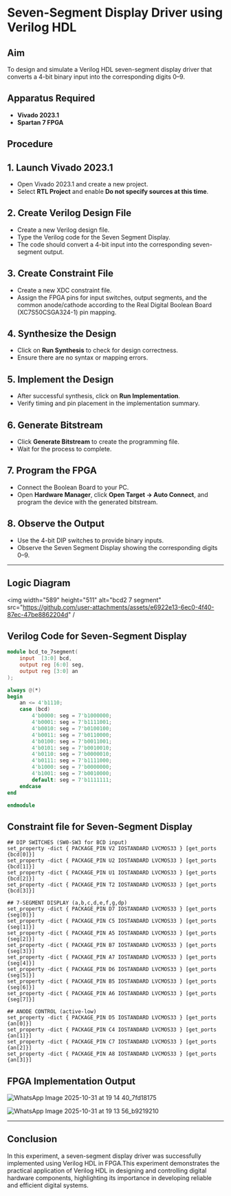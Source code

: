 # Seven-Segment Display Driver using Verilog HDL

## Aim  
To design and simulate a Verilog HDL seven-segment display driver that converts a 4-bit binary input into the corresponding digits 0–9.

## Apparatus Required  
- **Vivado 2023.1**
- **Spartan 7 FPGA**  

## Procedure  

## 1. Launch Vivado 2023.1
- Open Vivado 2023.1 and create a new project.
- Select **RTL Project** and enable **Do not specify sources at this time**.

## 2. Create Verilog Design File
- Create a new Verilog design file.
- Type the Verilog code for the Seven Segment Display.
- The code should convert a 4-bit input into the corresponding seven-segment output.

## 3. Create Constraint File
- Create a new XDC constraint file.
- Assign the FPGA pins for input switches, output segments, and the common anode/cathode according to the Real Digital Boolean Board (XC7S50CSGA324-1) pin mapping.

## 4. Synthesize the Design
- Click on **Run Synthesis** to check for design correctness.
- Ensure there are no syntax or mapping errors.

## 5. Implement the Design
- After successful synthesis, click on **Run Implementation**.
- Verify timing and pin placement in the implementation summary.

## 6. Generate Bitstream
- Click **Generate Bitstream** to create the programming file.
- Wait for the process to complete.

## 7. Program the FPGA
- Connect the Boolean Board to your PC.
- Open **Hardware Manager**, click **Open Target → Auto Connect**, and program the device with the generated bitstream.

## 8. Observe the Output
- Use the 4-bit DIP switches to provide binary inputs.
- Observe the Seven Segment Display showing the corresponding digits 0–9.

---
## Logic Diagram

<img width="589" height="511" alt="bcd2 7 segment" src="https://github.com/user-attachments/assets/e6922e13-6ec0-4f40-87ec-47be8862204d" /


## Verilog Code for Seven-Segment Display  

```verilog
module bcd_to_7segment(
    input  [3:0] bcd,
    output reg [6:0] seg,
    output reg [3:0] an
);

always @(*) 
begin
    an <= 4'b1110;
    case (bcd)
        4'b0000: seg = 7'b1000000;
        4'b0001: seg = 7'b1111001;
        4'b0010: seg = 7'b0100100;
        4'b0011: seg = 7'b0110000;
        4'b0100: seg = 7'b0011001;
        4'b0101: seg = 7'b0010010;
        4'b0110: seg = 7'b0000010;
        4'b0111: seg = 7'b1111000;
        4'b1000: seg = 7'b0000000;
        4'b1001: seg = 7'b0010000;
        default: seg = 7'b1111111;
    endcase
end

endmodule

```
## Constraint file for Seven-Segment Display
```
## DIP SWITCHES (SW0-SW3 for BCD input)
set_property -dict { PACKAGE_PIN V2 IOSTANDARD LVCMOS33 } [get_ports {bcd[0]}]
set_property -dict { PACKAGE_PIN U2 IOSTANDARD LVCMOS33 } [get_ports {bcd[1]}]
set_property -dict { PACKAGE_PIN U1 IOSTANDARD LVCMOS33 } [get_ports {bcd[2]}]
set_property -dict { PACKAGE_PIN T2 IOSTANDARD LVCMOS33 } [get_ports {bcd[3]}]

## 7-SEGMENT DISPLAY (a,b,c,d,e,f,g,dp)
set_property -dict { PACKAGE_PIN D7 IOSTANDARD LVCMOS33 } [get_ports {seg[0]}]
set_property -dict { PACKAGE_PIN C5 IOSTANDARD LVCMOS33 } [get_ports {seg[1]}]
set_property -dict { PACKAGE_PIN A5 IOSTANDARD LVCMOS33 } [get_ports {seg[2]}]
set_property -dict { PACKAGE_PIN B7 IOSTANDARD LVCMOS33 } [get_ports {seg[3]}]
set_property -dict { PACKAGE_PIN A7 IOSTANDARD LVCMOS33 } [get_ports {seg[4]}]
set_property -dict { PACKAGE_PIN D6 IOSTANDARD LVCMOS33 } [get_ports {seg[5]}]
set_property -dict { PACKAGE_PIN B5 IOSTANDARD LVCMOS33 } [get_ports {seg[6]}]
set_property -dict { PACKAGE_PIN A6 IOSTANDARD LVCMOS33 } [get_ports {seg[7]}]

## ANODE CONTROL (active-low)
set_property -dict { PACKAGE_PIN D5 IOSTANDARD LVCMOS33 } [get_ports {an[0]}]
set_property -dict { PACKAGE_PIN C4 IOSTANDARD LVCMOS33 } [get_ports {an[1]}]
set_property -dict { PACKAGE_PIN C7 IOSTANDARD LVCMOS33 } [get_ports {an[2]}]
set_property -dict { PACKAGE_PIN A8 IOSTANDARD LVCMOS33 } [get_ports {an[3]}]
```
## FPGA Implementation Output

![WhatsApp Image 2025-10-31 at 19 14 40_7fd18175](https://github.com/user-attachments/assets/a5e644e2-9e0e-4660-aa9a-76103b50b3fa)

![WhatsApp Image 2025-10-31 at 19 13 56_b9219210](https://github.com/user-attachments/assets/7191fa79-3766-4f31-a291-8d77ade55257)



---

## Conclusion
In this experiment, a seven-segment display driver was successfully implemented using Verilog HDL in FPGA.This experiment demonstrates the practical application of Verilog HDL in designing and controlling digital hardware components, highlighting its importance in developing reliable and efficient digital systems.
